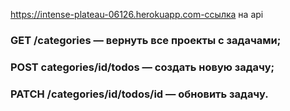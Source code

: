 
https://intense-plateau-06126.herokuapp.com-ссылка на api
### GET /categories — вернуть все проекты с задачами;
### POST categories/id/todos — создать новую задачу;
### PATCH /categories/id/todos/id — обновить задачу.
